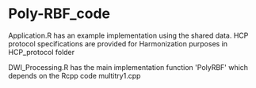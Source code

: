 # Poly-RBF_code

Application.R has an example implementation using the shared data.
HCP protocol specifications are provided for Harmonization purposes in HCP_protocol folder

DWI_Processing.R has the main implementation function 'PolyRBF' which depends on the Rcpp code multitry1.cpp
